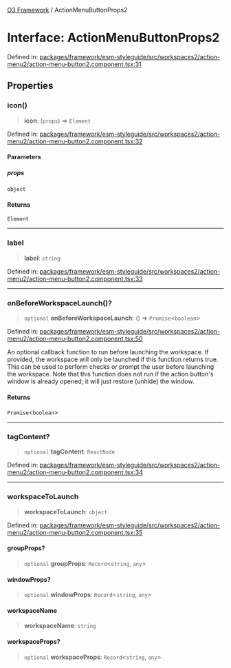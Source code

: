 [O3 Framework](../API.md) / ActionMenuButtonProps2

# Interface: ActionMenuButtonProps2

Defined in: [packages/framework/esm-styleguide/src/workspaces2/action-menu2/action-menu-button2.component.tsx:31](https://github.com/openmrs/openmrs-esm-core/blob/main/packages/framework/esm-styleguide/src/workspaces2/action-menu2/action-menu-button2.component.tsx#L31)

## Properties

### icon()

> **icon**: (`props`) => `Element`

Defined in: [packages/framework/esm-styleguide/src/workspaces2/action-menu2/action-menu-button2.component.tsx:32](https://github.com/openmrs/openmrs-esm-core/blob/main/packages/framework/esm-styleguide/src/workspaces2/action-menu2/action-menu-button2.component.tsx#L32)

#### Parameters

##### props

`object`

#### Returns

`Element`

***

### label

> **label**: `string`

Defined in: [packages/framework/esm-styleguide/src/workspaces2/action-menu2/action-menu-button2.component.tsx:33](https://github.com/openmrs/openmrs-esm-core/blob/main/packages/framework/esm-styleguide/src/workspaces2/action-menu2/action-menu-button2.component.tsx#L33)

***

### onBeforeWorkspaceLaunch()?

> `optional` **onBeforeWorkspaceLaunch**: () => `Promise`\<`boolean`\>

Defined in: [packages/framework/esm-styleguide/src/workspaces2/action-menu2/action-menu-button2.component.tsx:50](https://github.com/openmrs/openmrs-esm-core/blob/main/packages/framework/esm-styleguide/src/workspaces2/action-menu2/action-menu-button2.component.tsx#L50)

An optional callback function to run before launching the workspace.
If provided, the workspace will only be launched if this function returns true.
This can be used to perform checks or prompt the user before launching the workspace.
Note that this function does not run if the action button's window is already opened;
it will just restore (unhide) the window.

#### Returns

`Promise`\<`boolean`\>

***

### tagContent?

> `optional` **tagContent**: `ReactNode`

Defined in: [packages/framework/esm-styleguide/src/workspaces2/action-menu2/action-menu-button2.component.tsx:34](https://github.com/openmrs/openmrs-esm-core/blob/main/packages/framework/esm-styleguide/src/workspaces2/action-menu2/action-menu-button2.component.tsx#L34)

***

### workspaceToLaunch

> **workspaceToLaunch**: `object`

Defined in: [packages/framework/esm-styleguide/src/workspaces2/action-menu2/action-menu-button2.component.tsx:35](https://github.com/openmrs/openmrs-esm-core/blob/main/packages/framework/esm-styleguide/src/workspaces2/action-menu2/action-menu-button2.component.tsx#L35)

#### groupProps?

> `optional` **groupProps**: `Record`\<`string`, `any`\>

#### windowProps?

> `optional` **windowProps**: `Record`\<`string`, `any`\>

#### workspaceName

> **workspaceName**: `string`

#### workspaceProps?

> `optional` **workspaceProps**: `Record`\<`string`, `any`\>
